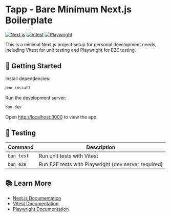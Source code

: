 # Tapp - Bare Minimum Next.js Boilerplate

[![Next.js](https://img.shields.io/badge/Next.js-000000?style=flat&logo=next.js&logoColor=white)](https://nextjs.org/) [![Vitest](https://img.shields.io/badge/Vitest-6E9F18?style=flat&logo=vitest&logoColor=white)](https://vitest.dev/) [![Playwright](https://img.shields.io/badge/Playwright-45ba4b?style=flat&logo=playwright&logoColor=white)](https://playwright.dev/)

This is a minimal Next.js project setup for personal development needs, including Vitest for unit testing and Playwright for E2E testing.

## 🚀 Getting Started

Install dependencies:

```bash
bun install
```

Run the development server:

```bash
bun dev
```

Open [http://localhost:3000](http://localhost:3000) to view the app.

## 🧪 Testing

| Command     | Description                  |
|-------------|------------------------------|
| `bun test` | Run unit tests with Vitest  |
| `bun e2e`  | Run E2E tests with Playwright (dev server required) |

## 📚 Learn More

- [Next.js Documentation](https://nextjs.org/docs)
- [Vitest Documentation](https://vitest.dev/)
- [Playwright Documentation](https://playwright.dev/)

